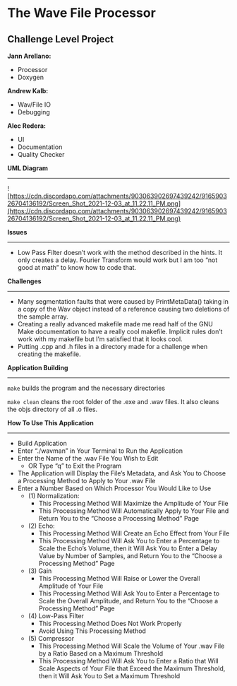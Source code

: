 # The Wave File Processor

## **Challenge Level Project**

**Jann Arellano:**

- Processor
- Doxygen

**Andrew Kalb:**

- Wav/File IO
- Debugging

**Alec Redera:**

- UI
- Documentation
- Quality Checker

**UML Diagram**

-------

![https://cdn.discordapp.com/attachments/903063902697439242/916590326704136192/Screen_Shot_2021-12-03_at_11.22.11_PM.png](https://cdn.discordapp.com/attachments/903063902697439242/916590326704136192/Screen_Shot_2021-12-03_at_11.22.11_PM.png)

**Issues**

---------

- Low Pass Filter doesn’t work with the method described in the hints. It only creates a delay. Fourier Transform would work but I am too “not good at math” to know how to code that.

**Challenges**

----------------

- Many segmentation faults that were caused by PrintMetaData() taking in a copy of the Wav object instead of a reference causing two deletions of the sample array.
- Creating a really advanced makefile made me read half of the GNU Make documentation to have a really cool makefile. Implicit rules don’t work with my makefile but I’m satisfied that it looks cool.
- Putting .cpp and .h files in a directory made for a challenge when creating the makefile.

**Application Building**

-----------------------------

`make` builds the program and the necessary directories

`make clean` cleans the root folder of the .exe and .wav files. It also cleans the objs directory of all .o files. 

**How To Use This Application**

-----------------------------------------

- Build Application
- Enter “./wavman” in Your Terminal to Run the Application
- Enter the Name of the .wav File You Wish to Edit
  - OR Type “q” to Exit the Program
- The Application will Display the File’s Metadata, and Ask You to Choose a Processing Method to Apply to Your .wav File
- Enter a Number Based on Which Processor You Would Like to Use
  - (1) Normalization:
    - This Processing Method Will Maximize the Amplitude of Your File
    - This Processing Method Will Automatically Apply to Your File and Return You to the “Choose a Processing Method” Page
  - (2) Echo:
    - This Processing Method Will Create an Echo Effect from Your File
    - This Processing Method Will Ask You to Enter a Percentage to Scale the Echo’s Volume, then it Will Ask You to Enter a Delay Value by Number of Samples, and Return You to the “Choose a Processing Method” Page
  - (3) Gain
    - This Processing Method Will Raise or Lower the Overall Amplitude of Your File
    - This Processing Method Will Ask You to Enter a Percentage to Scale the Overall Amplitude, and Return You to the “Choose a Processing Method” Page
  - (4) Low-Pass Filter
    - This Processing Method Does Not Work Properly
    - Avoid Using This Processing Method
  - (5) Compressor
    - This Processing Method Will Scale the Volume of Your .wav File by a Ratio Based on a Maximum Threshold
    - This Processing Method Will Ask You to Enter a Ratio that Will Scale Aspects of Your File that Exceed the Maximum Threshold, then it Will Ask You to Set a Maximum Threshold


